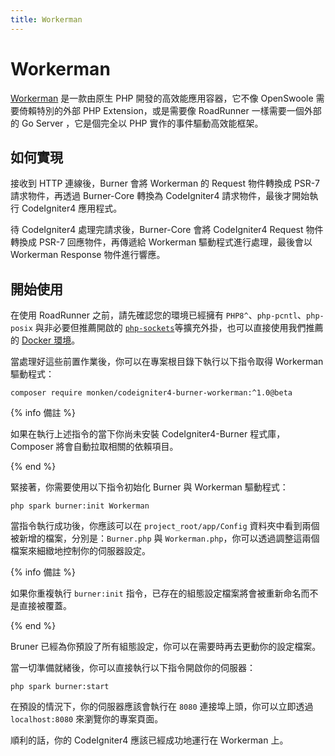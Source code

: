 ```yaml
---
title: Workerman
---
```


# Workerman

[Workerman](https://www.workerman.net/) 是一款由原生 PHP 開發的高效能應用容器，它不像 OpenSwoole 需要倚賴特別的外部 PHP Extension，或是需要像 RoadRunner 一樣需要一個外部的 Go Server ，它是個完全以 PHP 實作的事件驅動高效能框架。

## 如何實現

接收到 HTTP 連線後，Burner 會將 Workerman 的 Request 物件轉換成 PSR-7 請求物件，再透過 Burner-Core 轉換為 CodeIgniter4 請求物件，最後才開始執行 CodeIgniter4 應用程式。

待 CodeIgniter4 處理完請求後，Burner-Core 會將 CodeIgniter4 Request 物件轉換成 PSR-7 回應物件，再傳遞給 Workerman 驅動程式進行處理，最後會以 Workerman Response 物件進行響應。

## 開始使用

在使用 RoadRunner 之前，請先確認您的環境已經擁有 `PHP8^`、`php-pcntl`、`php-posix` 與非必要但推薦開啟的 [`php-sockets`](https://www.php.net/manual/en/book.event.php)等擴充外掛，也可以直接使用我們推薦的 [Docker 環境](/general/docker)。

當處理好這些前置作業後，你可以在專案根目錄下執行以下指令取得 Workerman 驅動程式：

```
composer require monken/codeigniter4-burner-workerman:^1.0@beta
```

{% info 備註 %}

如果在執行上述指令的當下你尚未安裝 CodeIgniter4-Burner 程式庫，Composer 將會自動拉取相關的依賴項目。

{% end %}

緊接著，你需要使用以下指令初始化 Burner 與 Workerman 驅動程式：

```
php spark burner:init Workerman
```

當指令執行成功後，你應該可以在 `project_root/app/Config` 資料夾中看到兩個被新增的檔案，分別是：`Burner.php` 與 `Workerman.php`，你可以透過調整這兩個檔案來細緻地控制你的伺服器設定。

{% info 備註 %}

如果你重複執行 `burner:init` 指令，已存在的組態設定檔案將會被重新命名而不是直接被覆蓋。

{% end %}

Bruner 已經為你預設了所有組態設定，你可以在需要時再去更動你的設定檔案。

當一切準備就緒後，你可以直接執行以下指令開啟你的伺服器：

```
php spark burner:start
```

在預設的情況下，你的伺服器應該會執行在 `8080` 連接埠上頭，你可以立即透過 `localhost:8080` 來瀏覽你的專案頁面。

順利的話，你的 CodeIgniter4 應該已經成功地運行在 Workerman 上。
